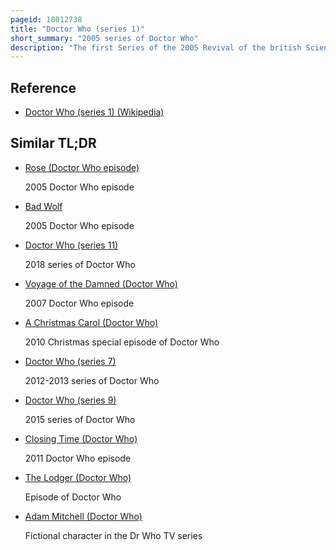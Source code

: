 ```yaml
---
pageid: 18012738
title: "Doctor Who (series 1)"
short_summary: "2005 series of Doctor Who"
description: "The first Series of the 2005 Revival of the british Science Fiction Programme Doctor who began with the Episode rose on March 26 2005. This marked the End of the Programme's 16 Years absence from episodic Television following its Cancellation in 1989 and was the first new televised Story from Doctor who since the 1996 Tv Film by Paul Mcgann. The final Episode the Parting of the Ways was broadcast on June 18 2005. The Show was revived by longtime Doctor Who fan Russell T Davies, who had been lobbying the Bbc since the late 1990S to bring the Show back. The first Series comprised 13 Episodes, eight of which Davies wrote. Davies, Julie Gardner and Mal Young served as Executive Producers, Phil Collinson as Producer."
---
```


## Reference

- [Doctor Who (series 1) (Wikipedia)](https://en.wikipedia.org/?curid=18012738)

## Similar TL;DR

- [Rose (Doctor Who episode)](/tldr/en/rose-doctor-who-episode)

  2005 Doctor Who episode

- [Bad Wolf](/tldr/en/bad-wolf)

  2005 Doctor Who episode

- [Doctor Who (series 11)](/tldr/en/doctor-who-series-11)

  2018 series of Doctor Who

- [Voyage of the Damned (Doctor Who)](/tldr/en/voyage-of-the-damned-doctor-who)

  2007 Doctor Who episode

- [A Christmas Carol (Doctor Who)](/tldr/en/a-christmas-carol-doctor-who)

  2010 Christmas special episode of Doctor Who

- [Doctor Who (series 7)](/tldr/en/doctor-who-series-7)

  2012-2013 series of Doctor Who

- [Doctor Who (series 9)](/tldr/en/doctor-who-series-9)

  2015 series of Doctor Who

- [Closing Time (Doctor Who)](/tldr/en/closing-time-doctor-who)

  2011 Doctor Who episode

- [The Lodger (Doctor Who)](/tldr/en/the-lodger-doctor-who)

  Episode of Doctor Who

- [Adam Mitchell (Doctor Who)](/tldr/en/adam-mitchell-doctor-who)

  Fictional character in the Dr Who TV series
